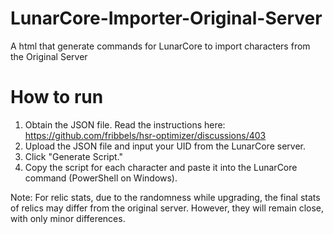 # LunarCore-Importer-Original-Server
A html that generate commands for LunarCore to import characters from the Original Server

# How to run
1. Obtain the JSON file. Read the instructions here: https://github.com/fribbels/hsr-optimizer/discussions/403
2. Upload the JSON file and input your UID from the LunarCore server.
3. Click "Generate Script."
4. Copy the script for each character and paste it into the LunarCore command (PowerShell on Windows).

Note: For relic stats, due to the randomness while upgrading, the final stats of relics may differ from the original server. However, they will remain close, with only minor differences.
   
